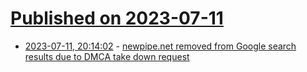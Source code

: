 # [Published on 2023-07-11](index.md)

* [2023-07-11, 20:14:02](https://lobste.rs/s/n744hy/newpipe_net_removed_from_google_search) - [newpipe.net removed from Google search results due to DMCA take down request](https://newpipe.net/blog/pinned/announcement/newpipe-net-dmca-google-search/)
